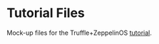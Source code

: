 # Tutorial Files

Mock-up files for the Truffle+ZeppelinOS [tutorial](https://paulrberg.com/post/2018/12/29/upgradeable-smart-contracts/).